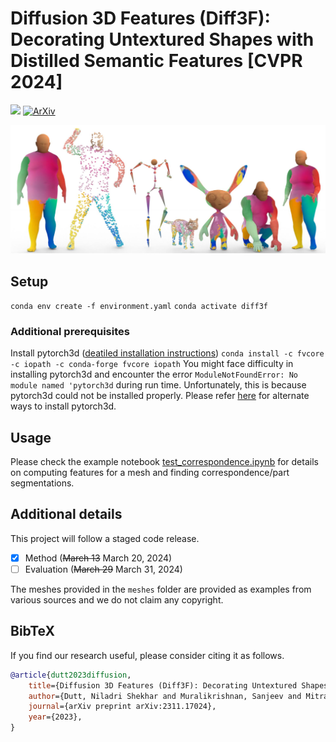 # Diffusion 3D Features (Diff3F): Decorating Untextured Shapes with Distilled Semantic Features [CVPR 2024]
<a href='https://diff3f.github.io/'><img src='https://img.shields.io/badge/Project-Page-green'></a>  [![ArXiv](https://img.shields.io/badge/arXiv-2311.17024-b31b1b.svg)](https://arxiv.org/abs/2311.17024)

![](assets/teaser.jpg)

## Setup
`conda env create -f environment.yaml`
`conda activate diff3f`

### Additional prerequisites
Install pytorch3d ([deatiled installation instructions](https://github.com/facebookresearch/pytorch3d/blob/main/INSTALL.md))
`conda install -c fvcore -c iopath -c conda-forge fvcore iopath`
You might face difficulty in installing pytorch3d and encounter the error `ModuleNotFoundError: No module named 'pytorch3d` during run time. Unfortunately, this is because pytorch3d could not be installed properly. Please refer [here](https://github.com/facebookresearch/pytorch3d/blob/main/INSTALL.md) for alternate ways to install pytorch3d. 

## Usage
Please check the example notebook [test_correspondence.ipynb](test_correspondence.ipynb) for details on computing features for a mesh and finding correspondence/part segmentations. 

## Additional details

This project will follow a staged code release.

- [x] Method (~~March 13~~ March 20, 2024)
- [ ] Evaluation (~~March 29~~ March 31, 2024)

The meshes provided in the `meshes` folder are provided as examples from various sources and we do not claim any copyright.

## BibTeX

If you find our research useful, please consider citing it as follows.

```bibtex
@article{dutt2023diffusion,
    title={Diffusion 3D Features (Diff3F): Decorating Untextured Shapes with Distilled Semantic Features}, 
    author={Dutt, Niladri Shekhar and Muralikrishnan, Sanjeev and Mitra, Niloy J.},
    journal={arXiv preprint arXiv:2311.17024},
    year={2023},
} 
``` 
